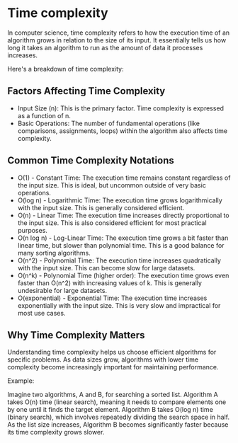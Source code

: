 # Time complexity

In computer science, time complexity refers to how the execution time of an algorithm grows in relation to the size of its input. It essentially tells us how long it takes an algorithm to run as the amount of data it processes increases.

Here's a breakdown of time complexity:

## Factors Affecting Time Complexity

- Input Size (n): This is the primary factor. Time complexity is expressed as a function of n.
- Basic Operations: The number of fundamental operations (like comparisons, assignments, loops) within the algorithm also affects time complexity.

## Common Time Complexity Notations

- O(1) - Constant Time: The execution time remains constant regardless of the input size. This is ideal, but uncommon outside of very basic operations.
- O(log n) - Logarithmic Time: The execution time grows logarithmically with the input size. This is generally considered efficient.
- O(n) - Linear Time: The execution time increases directly proportional to the input size. This is also considered efficient for most practical purposes.
- O(n log n) - Log-Linear Time: The execution time grows a bit faster than linear time, but slower than polynomial time. This is a good balance for many sorting algorithms.
- O(n^2) - Polynomial Time: The execution time increases quadratically with the input size. This can become slow for large datasets.
- O(n^k) - Polynomial Time (higher order): The execution time grows even faster than O(n^2) with increasing values of k. This is generally undesirable for large datasets.
- O(exponential) - Exponential Time: The execution time increases exponentially with the input size. This is very slow and impractical for most use cases.

## Why Time Complexity Matters

Understanding time complexity helps us choose efficient algorithms for specific problems. As data sizes grow, algorithms with lower time complexity become increasingly important for maintaining performance.

Example:

Imagine two algorithms, A and B, for searching a sorted list. Algorithm A takes O(n) time (linear search), meaning it needs to compare elements one by one until it finds the target element. Algorithm B takes O(log n) time (binary search), which involves repeatedly dividing the search space in half. As the list size increases, Algorithm B becomes significantly faster because its time complexity grows slower.
